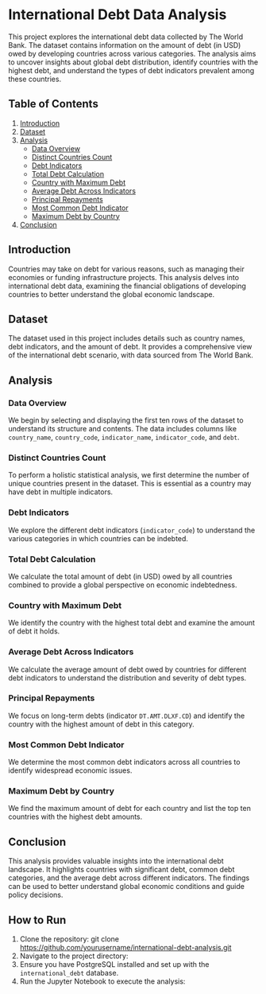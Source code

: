 # International Debt Data Analysis

This project explores the international debt data collected by The World Bank. The dataset contains information on the amount of debt (in USD) owed by developing countries across various categories. The analysis aims to uncover insights about global debt distribution, identify countries with the highest debt, and understand the types of debt indicators prevalent among these countries.

## Table of Contents

1. [Introduction](#introduction)
2. [Dataset](#dataset)
3. [Analysis](#analysis)
   - [Data Overview](#data-overview)
   - [Distinct Countries Count](#distinct-countries-count)
   - [Debt Indicators](#debt-indicators)
   - [Total Debt Calculation](#total-debt-calculation)
   - [Country with Maximum Debt](#country-with-maximum-debt)
   - [Average Debt Across Indicators](#average-debt-across-indicators)
   - [Principal Repayments](#principal-repayments)
   - [Most Common Debt Indicator](#most-common-debt-indicator)
   - [Maximum Debt by Country](#maximum-debt-by-country)
4. [Conclusion](#conclusion)


## Introduction

Countries may take on debt for various reasons, such as managing their economies or funding infrastructure projects. This analysis delves into international debt data, examining the financial obligations of developing countries to better understand the global economic landscape.

## Dataset

The dataset used in this project includes details such as country names, debt indicators, and the amount of debt. It provides a comprehensive view of the international debt scenario, with data sourced from The World Bank.

## Analysis

### Data Overview

We begin by selecting and displaying the first ten rows of the dataset to understand its structure and contents. The data includes columns like `country_name`, `country_code`, `indicator_name`, `indicator_code`, and `debt`.

### Distinct Countries Count

To perform a holistic statistical analysis, we first determine the number of unique countries present in the dataset. This is essential as a country may have debt in multiple indicators.

### Debt Indicators

We explore the different debt indicators (`indicator_code`) to understand the various categories in which countries can be indebted.

### Total Debt Calculation

We calculate the total amount of debt (in USD) owed by all countries combined to provide a global perspective on economic indebtedness.

### Country with Maximum Debt

We identify the country with the highest total debt and examine the amount of debt it holds.

### Average Debt Across Indicators

We calculate the average amount of debt owed by countries for different debt indicators to understand the distribution and severity of debt types.

### Principal Repayments

We focus on long-term debts (indicator `DT.AMT.DLXF.CD`) and identify the country with the highest amount of debt in this category.

### Most Common Debt Indicator

We determine the most common debt indicators across all countries to identify widespread economic issues.

### Maximum Debt by Country

We find the maximum amount of debt for each country and list the top ten countries with the highest debt amounts.

## Conclusion

This analysis provides valuable insights into the international debt landscape. It highlights countries with significant debt, common debt categories, and the average debt across different indicators. The findings can be used to better understand global economic conditions and guide policy decisions.

## How to Run

1. Clone the repository:
git clone https://github.com/yourusername/international-debt-analysis.git
2. Navigate to the project directory:
3. Ensure you have PostgreSQL installed and set up with the `international_debt` database.
4. Run the Jupyter Notebook to execute the analysis:
